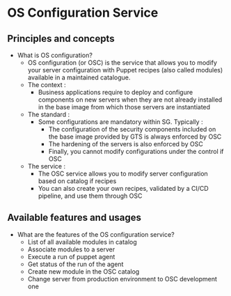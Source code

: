 # OS Configuration Service

## Principles and concepts

* What is OS configuration?
    * OS configuration (or OSC) is the service that allows you to modify your server configuration with Puppet recipes (also called modules) available in a maintained catalogue.
    * The context :
        * Business applications require to deploy and configure components on new servers when they are not already installed in the base image from which those servers are instantiated
    * The standard :
        * Some configurations are mandatory within SG. Typically :
            * The configuration of the security components included on the base image provided by GTS is always enforced by OSC
            * The hardening of the servers is also enforced by OSC
            * Finally, you cannot modify configurations under the control if OSC
    * The service :
        * The OSC service allows you to modify server configuration based on catalog if recipes
        * You can also create your own recipes, validated by a CI/CD pipeline, and use them through OSC

## Available features and usages

* What are the features of the OS configuration service?
    * List of all available modules in catalog
    * Associate modules to a server
    * Execute a run of puppet agent
    * Get status of the run of the agent
    * Create new module in the OSC catalog
    * Change server from production environment to OSC development one
